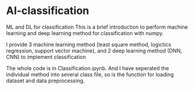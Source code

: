 # AI-classification
ML and DL for classification
This is a brief introduction to perform machine learning and deep learning method for classification with numpy.

I provide 3 machine learning method (least square method, logictics regression, support vector machine), and 2 deep learning method (DNN, CNN) to implement classification

The whole code is in Classification.ipynb. And I have seperated the individual method into several class file, so is the function for loading dataset and data preprocessing.

